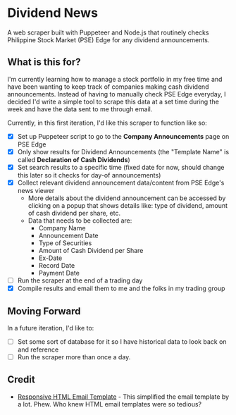 # Dividend News
A web scraper built with Puppeteer and Node.js that routinely checks Philippine Stock Market (PSE) Edge for any dividend announcements.

## What is this for?
I'm currently learning how to manage a stock portfolio in my free time and have been wanting to keep track of companies making cash dividend announcements. Instead of having to manually check PSE Edge everyday, I decided I'd write a simple tool to scrape this data at a set time during the week and have the data sent to me through email.

Currently, in this first iteration, I'd like this scraper to function like so:
- [x] Set up Puppeteer script to go to the **Company Announcements** page on PSE Edge
- [x] Only show results for Dividend Announcements (the "Template Name" is called **Declaration of Cash Dividends**)
- [x] Set search results to a specific time (fixed date for now, should change this later so it checks for day-of announcements)
- [x] Collect relevant dividend announcement data/content from PSE Edge's news viewer
  - More details about the dividend announcement can be accessed by clicking on a popup that shows details like: type of dividend, amount of cash dividend per share, etc.
  - Data that needs to be collected are:
    - Company Name
    - Announcement Date
    - Type of Securities
    - Amount of Cash Dividend per Share
    - Ex-Date
    - Record Date
    - Payment Date
- [ ] Run the scraper at the end of a trading day
- [x] Compile results and email them to me and the folks in my trading group

## Moving Forward
In a future iteration, I'd like to:
- [ ] Set some sort of database for it so I have historical data to look back on and reference
- [ ] Run the scraper more than once a day.

## Credit
- [Responsive HTML Email Template](https://github.com/leemunroe/responsive-html-email-template) - This simplified the email template by a lot. Phew. Who knew HTML email templates were so tedious?